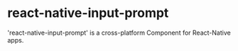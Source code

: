 # react-native-input-prompt
'react-native-input-prompt' is a cross-platform Component for React-Native apps.

